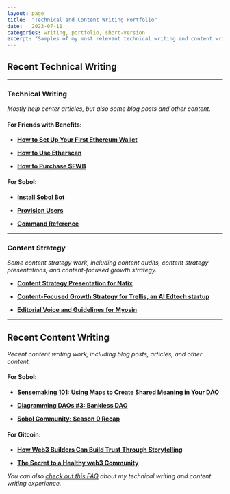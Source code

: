 ```yaml
---
layout: page
title:  "Technical and Content Writing Portfolio"
date:   2023-07-11
categories: writing, portfolio, short-version
excerpt: "Samples of my most relevant technical writing and content writing work."
---
```

## Recent Technical Writing

---

### Technical Writing

*Mostly help center articles, but also some blog posts and other content.*

#### For Friends with Benefits:

* **[How to Set Up Your First Ethereum Wallet](https://fwb-wiki.gitbook.io/wiki/resources/how-to-guides/how-to-set-up-your-first-ethereum-wallet)**

* **[How to Use Etherscan](https://fwb-wiki.gitbook.io/wiki/resources/how-to-guides/how-to-use-etherscan)**

* **[How to Purchase $FWB](https://fwb-wiki.gitbook.io/wiki/resources/how-to-guides/how-to-purchase-usdfwb)**

#### For Sobol:

* **[Install Sobol Bot](https://support.sobol.io/sobol-knowledge-base/sobol-discord-bot/install-sobol-bot)**

* **[Provision Users](https://support.sobol.io/sobol-knowledge-base/sobol-discord-bot/provision-users)**

* **[Command Reference](https://support.sobol.io/sobol-knowledge-base/sobol-discord-bot/command-reference)**

---

### Content Strategy

*Some content strategy work, including content audits, content strategy presentations, and content-focused growth strategy.*

* **[Content Strategy Presentation for Natix](https://docs.google.com/presentation/d/1TTeAA6KLPx9dKLEglGh9m8RMSzz0jBUoNhNb_1QV-JU/edit?usp=sharing)**

* **[Content-Focused Growth Strategy for Trellis, an AI Edtech startup](https://docs.google.com/document/d/1JnZ2nl4MyWe7BidrL_iSVGjMtW4L_yVabfKRD_YGPTA/edit?usp=sharing)**

* **[Editorial Voice and Guidelines for Myosin](https://docs.google.com/document/d/1o72lwFqsasWjoL-W4K1MZe2EPl6baW6KNCjxhxiFA3c/edit?usp=sharing)**

---

## Recent Content Writing

*Recent content writing work, including blog posts, articles, and other content.*

#### For Sobol:

* **[Sensemaking 101: Using Maps to Create Shared Meaning in Your DAO](https://mirror.xyz/media.sobol.eth/vpug1eANETLGKkD-OlSDLctzx5FTsDD_oDXVMRaqmgw)**

* **[Diagramming DAOs #3: Bankless DAO](https://mirror.xyz/media.sobol.eth/G44o9158iFfeDrOhNZ37DrA69oZm4k5ebhTj-M3IE9I)**

* **[Sobol Community: Season 0 Recap](https://mirror.xyz/media.sobol.eth/QaATQW6f8uoTMzQsPkJq2CF2brxRiWN1a1AJCR6ukPk)**

#### For Gitcoin:

* **[How Web3 Builders Can Build Trust Through Storytelling](https://go.gitcoin.co/blog/how-web3-builders-can-build-trust)**

* **[The Secret to a Healthy web3 Community](https://go.gitcoin.co/blog/essence-of-a-healthy-web3-community)**

*You can also [check out this FAQ]() about my technical writing and content writing experience.*